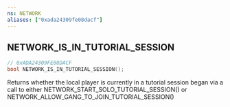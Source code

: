 ```yaml
---
ns: NETWORK
aliases: ["0xada24309fe08dacf"]
---
```

## NETWORK_IS_IN_TUTORIAL_SESSION

```c
// 0xADA24309FE08DACF
bool NETWORK_IS_IN_TUTORIAL_SESSION();
```

Returns whether the local player is currently in a tutorial session began via a call to either NETWORK_START_SOLO_TUTORIAL_SESSION() or NETWORK_ALLOW_GANG_TO_JOIN_TUTORIAL_SESSION()

